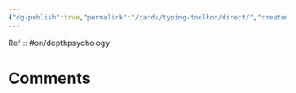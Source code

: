 ```yaml
---
{"dg-publish":true,"permalink":"/cards/typing-toolbox/direct/","created":"2023-04-03T15:13:33.429+02:00","updated":"2023-04-08T13:29:37.513+02:00"}
---
```


Ref :: 
#on/depthpsychology 

# Comments 
<script src="https://utteranc.es/client.js"
        repo="Heart4sides/Comment_Section"
        issue-term="pathname"
        theme="gruvbox-dark"
        crossorigin="anonymous"
        async>
</script>